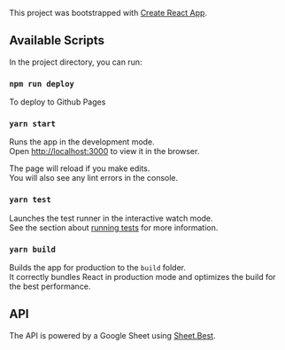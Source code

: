 This project was bootstrapped with [Create React App](https://github.com/facebook/create-react-app).

## Available Scripts

In the project directory, you can run:

### `npm run deploy`

To deploy to Github Pages

### `yarn start`

Runs the app in the development mode.<br />
Open [http://localhost:3000](http://localhost:3000) to view it in the browser.

The page will reload if you make edits.<br />
You will also see any lint errors in the console.

### `yarn test`

Launches the test runner in the interactive watch mode.<br />
See the section about [running tests](https://facebook.github.io/create-react-app/docs/running-tests) for more information.

### `yarn build`

Builds the app for production to the `build` folder.<br />
It correctly bundles React in production mode and optimizes the build for the best performance.

## API

The API is powered by a Google Sheet using [Sheet.Best](https://sheet.best/).
